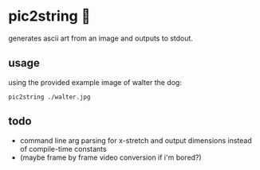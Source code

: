 
# pic2string 📸

generates ascii art from an image and outputs to stdout.

## usage

using the provided example image of walter the dog:
```
pic2string ./walter.jpg
```

## todo

- command line arg parsing for x-stretch and output dimensions instead of compile-time constants
- (maybe frame by frame video conversion if i'm bored?)
